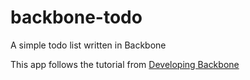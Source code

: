 # backbone-todo
A simple todo list written in Backbone

This app follows the tutorial from [Developing Backbone](http://addyosmani.github.io/backbone-fundamentals/#exercise-1-todos---your-first-backbone.js-app)
